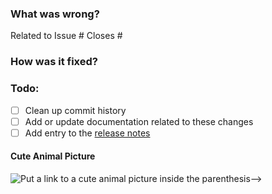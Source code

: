 ### What was wrong?

Related to Issue #
Closes #

### How was it fixed?

### Todo:

- [ ] Clean up commit history
- [ ] Add or update documentation related to these changes
- [ ] Add entry to the [release notes](https://github.com/ethereum/web3.py/blob/main/newsfragments/README.md)

#### Cute Animal Picture

![Put a link to a cute animal picture inside the parenthesis-->](<>)
